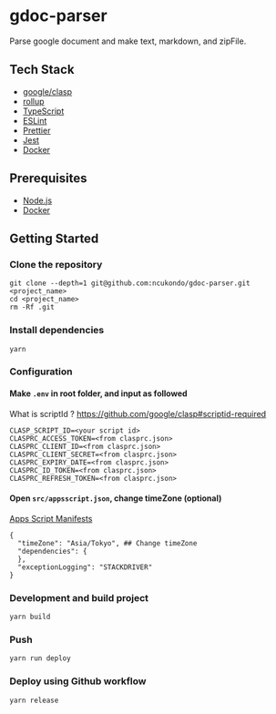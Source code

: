 # gdoc-parser

Parse google document and make text, markdown, and zipFile.

## Tech Stack

- [google/clasp](https://github.com/google/clasp)
- [rollup](https://rollupjs.org/)
- [TypeScript](http://www.typescriptlang.org/)
- [ESLint](https://github.com/eslint/eslint)
- [Prettier](https://prettier.io/)
- [Jest](https://facebook.github.io/jest/)
- [Docker](https://www.docker.com/)

## Prerequisites

- [Node.js](https://nodejs.org/)
- [Docker](https://www.docker.com/)

## Getting Started

### Clone the repository

```
git clone --depth=1 git@github.com:ncukondo/gdoc-parser.git <project_name>
cd <project_name>
rm -Rf .git
```

### Install dependencies

```
yarn
```

### Configuration

#### Make `.env` in root folder, and input as followed

What is scriptId ? https://github.com/google/clasp#scriptid-required

```
CLASP_SCRIPT_ID=<your script id>
CLASPRC_ACCESS_TOKEN=<from clasprc.json>
CLASPRC_CLIENT_ID=<from clasprc.json>
CLASPRC_CLIENT_SECRET=<from clasprc.json>
CLASPRC_EXPIRY_DATE=<from clasprc.json>
CLASPRC_ID_TOKEN=<from clasprc.json>
CLASPRC_REFRESH_TOKEN=<from clasprc.json>
```

#### Open `src/appsscript.json`, change timeZone (optional)

[Apps Script Manifests](https://developers.google.com/apps-script/concepts/manifests)

```
{
  "timeZone": "Asia/Tokyo", ## Change timeZone
  "dependencies": {
  },
  "exceptionLogging": "STACKDRIVER"
}
```

### Development and build project

```
yarn build
```

### Push

```
yarn run deploy
```

### Deploy using Github workflow

```
yarn release
```
